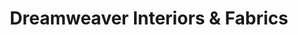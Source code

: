 ---
title: "Dreamweaver Interiors & Fabrics"
url: /rehoboth-beach/dreamweaver-interiors-und-fabrics/
shop: Haushaltsartikel
---